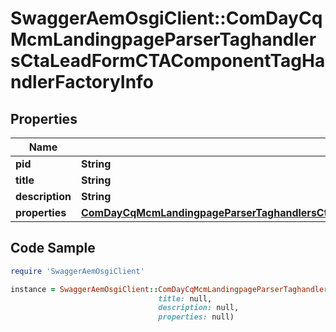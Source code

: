 # SwaggerAemOsgiClient::ComDayCqMcmLandingpageParserTaghandlersCtaLeadFormCTAComponentTagHandlerFactoryInfo

## Properties

Name | Type | Description | Notes
------------ | ------------- | ------------- | -------------
**pid** | **String** |  | [optional] 
**title** | **String** |  | [optional] 
**description** | **String** |  | [optional] 
**properties** | [**ComDayCqMcmLandingpageParserTaghandlersCtaLeadFormCTAComponentTagHandlerFactoryProperties**](ComDayCqMcmLandingpageParserTaghandlersCtaLeadFormCTAComponentTagHandlerFactoryProperties.md) |  | [optional] 

## Code Sample

```ruby
require 'SwaggerAemOsgiClient'

instance = SwaggerAemOsgiClient::ComDayCqMcmLandingpageParserTaghandlersCtaLeadFormCTAComponentTagHandlerFactoryInfo.new(pid: null,
                                 title: null,
                                 description: null,
                                 properties: null)
```


